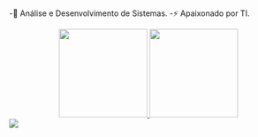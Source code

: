 -🌱 Análise e Desenvolvimento de Sistemas.
-⚡ Apaixonado por TI.


<div align="center">
  <a href="https://github.com/jonguito">
  <img height="160em" src="https://github-readme-stats.vercel.app/api?username=jonguito&show_icons=true&theme=merko&include_all_commits=true&count_private=true"/>
  <img height="160em" src="https://github-readme-stats.vercel.app/api/top-langs/?username=jonguito&layout=compact&langs_count=7&theme=merko"/>
</div>

<div> 
  <a href="https://www.linkedin.com/in/joão-victor-fernandes-2716342b0/" target="_blank">
    <img src="https://img.shields.io/badge/-LinkedIn-%230077B5?style=for-the-badge&logo=linkedin&logoColor=white" target="_blank">
  </a> 
</div>

